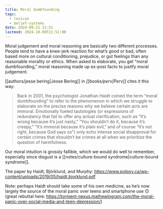 ```yaml
---
title: Moral dumbfounding
tags:
  - lexicon
  - belief-systems
date: 2024-09-21 21:51
lastmod: 2024-10-09T21:51:00
---
```

Moral judgement and moral reasoning are basically two different processes. People tend to have a knee-jerk reaction for what’s good or bad, often based more on cultural conditioning, prejudice, or gut feelings than any reasonable morality or ethics. When asked to elaborate, you get “moral dumbfounding,” moral reasoning made up ex-post facto to justify moral judgement. 

[[authors/jesse bering|Jesse Bering]] in *[[books/perv|Perv]]* cites it this way:

> Back in 2001, the psychologist Jonathan Haidt coined the term “moral dumbfounding” to refer to the phenomenon in which we struggle to elaborate on the precise reasons why we believe certain acts are immoral. Emotionally fueled tautologies (or expressions of redundancy that fail to offer any actual clarification, such as “It’s wrong because it’s just nasty,” “You shouldn’t do it, because it’s creepy,” “It’s immoral because it’s plain evil,” and of course “It’s not right, because God says so”) only echo intense social disapproval for certain crimes that shouldn’t be crimes at all when we prioritize the question of harmfulness.

Our moral intuition is grossly fallible, which we would do well to remember, especially since disgust is a [[notes/culture-bound syndrome|culture-bound syndrome]].

The paper by Haidt, Björklund, and Murphy: https://www.polpsy.ca/wp-content/uploads/2019/05/haidt.bjorklund.pdf

Note: perhaps Haidt should take some of his own medicine, as he’s now largely the source of the moral panic over teens and smartphone use 🙃 (great rebuttal here: https://torment-nexus.mathewingram.com/the-moral-panic-over-social-media-and-teen-depression/)